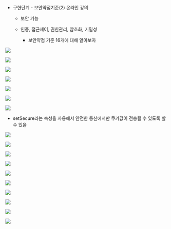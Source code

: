 - 구현단계 - 보안약점기준(2) 온라인 강의

  - 보안 기능 

  - 인증, 접근제어, 권한관리, 암호화, 기밀성 
    - 보안약점 기준 16개에 대해 알아보자

![](./11차시/1.png)

![](./11차시/2.png)

![](./11차시/3.png)

![](./11차시/4.png)

![](./11차시/5.png)

![](./11차시/6.png)

![](./11차시/7.png)

- setSecure라는 속성을 사용해서 안전한 통신에서만 쿠키값이 전송될 수 있도록 할 수 있음 

![](./11차시/8.png)

![](./11차시/9.png)

![](./11차시/10.png)

![](./11차시/11.png)

![](./11차시/12.png)

![](./11차시/13.png)

![](./11차시/14.png)

![](./11차시/15.png)

![](./11차시/16.png)

![](./11차시/17.png)

